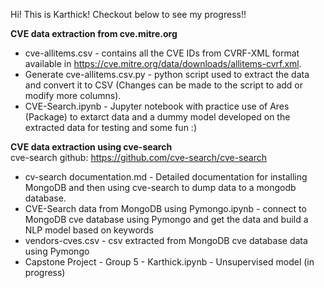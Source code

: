 Hi! This is Karthick! Checkout below to see my progress!!

**CVE data extraction from cve.mitre.org**
* cve-allitems.csv - contains all the CVE IDs from CVRF-XML format available in https://cve.mitre.org/data/downloads/allitems-cvrf.xml.
* Generate cve-allitems.csv.py - python script used to extract the data and convert it to CSV (Changes can be made to the script to add or modify more columns).
* CVE-Search.ipynb - Jupyter notebook with practice use of Ares (Package) to extarct data and a dummy model developed on the extracted data for testing and some fun :)

**CVE data extraction using cve-search** <br>
cve-search github: https://github.com/cve-search/cve-search <br>
* cv-search documentation.md - Detailed documentation for installing MongoDB and then using cve-search to dump data to a mongodb database.
* CVE-Search data from MongoDB using Pymongo.ipynb - connect to MongoDB cve database using Pymongo and get the data and build a NLP model based on keywords
* vendors-cves.csv - csv extracted from MongoDB cve database data using Pymongo
* Capstone Project - Group 5 - Karthick.ipynb - Unsupervised model (in progress)



